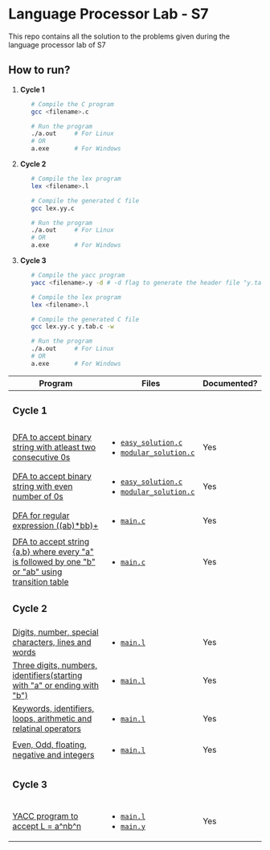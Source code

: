 # Language Processor Lab - S7

This repo contains all the solution to the problems given during the language processor lab of S7

## How to run?

1. **Cycle 1**

   ```sh
      # Compile the C program
      gcc <filename>.c

      # Run the program
      ./a.out     # For Linux
      # OR
      a.exe       # For Windows
   ```

2. **Cycle 2**

   ```sh
      # Compile the lex program
      lex <filename>.l

      # Compile the generated C file
      gcc lex.yy.c

      # Run the program
      ./a.out     # For Linux
      # OR
      a.exe       # For Windows
   ```

3. **Cycle 3**

   ```sh
      # Compile the yacc program
      yacc <filename>.y -d # -d flag to generate the header file "y.tab.h"

      # Compile the lex program
      lex <filename>.l

      # Compile the generated C file
      gcc lex.yy.c y.tab.c -w

      # Run the program
      ./a.out     # For Linux
      # OR
      a.exe       # For Windows
   ```

| Program                                                                                                                  | Files                                                                                                                                                             | Documented? |
| ------------------------------------------------------------------------------------------------------------------------ | ----------------------------------------------------------------------------------------------------------------------------------------------------------------- | ----------- |
| <h3>**Cycle 1**</h3>                                                                                                     |
| [DFA to accept binary string with atleast two consecutive 0s](./cycle_1/consecutive_zeros/)                              | <ul><li>[`easy_solution.c`](./cycle_1/consecutive_zeros/easy_solution.c)</li><li>[`modular_solution.c`](./cycle_1/consecutive_zeros/modular_solution.c)</li></ul> | Yes         |
| [DFA to accept binary string with even number of 0s](./cycle_1/even_zeros/)                                              | <ul><li>[`easy_solution.c`](./cycle_1/even_zeros/easy_solution.c)</li><li>[`modular_solution.c`](./cycle_1/even_zeros/modular_solution.c)</li></ul>               | Yes         |
| [DFA for regular expression ((ab)\*bb)+](./cycle_1/regex_ab/)                                                            | <ul><li>[`main.c`](./cycle_1/regex_ab/main.c)</li></ul>                                                                                                           | Yes         |
| [DFA to accept string {a,b} where every "a" is followed by one "b" or "ab" using transition table](./cycle_1/ab_or_aab/) | <ul><li>[`main.c`](./cycle_1/ab_or_aab/main.c)</li></ul>                                                                                                          | Yes         |
| <h3>**Cycle 2**</h3>                                                                                                     |
| [Digits, number, special characters, lines and words](./cycle_2/experiment_1/)                                           | <ul><li>[`main.l`](./cycle_2/experiment_1/main.l)</li></ul>                                                                                                       | Yes         |
| [Three digits, numbers, identifiers(starting with "a" or ending with "b")](./cycle_2/experiment_2/)                      | <ul><li>[`main.l`](./cycle_2/experiment_2/main.l)</li></ul>                                                                                                       | Yes         |
| [Keywords, identifiers, loops, arithmetic and relatinal operators](./cycle_2/experiment_3/)                              | <ul><li>[`main.l`](./cycle_2/experiment_3/main.l)</li></ul>                                                                                                       | Yes         |
| [Even, Odd, floating, negative and integers](./cycle_2/experiment_4/)                                                    | <ul><li>[`main.l`](./cycle_2/experiment_4/main.l)</li></ul>                                                                                                       | Yes         |
| <h3>**Cycle 3**</h3>                                                                                                     |
| [YACC program to accept L = a^nb^n](./cycle_3/experiment_1/)                                                             | <ul><li>[`main.l`](./cycle_3/experiment_1/main.l)</li><li>[`main.y`](./cycle_3/experiment_1/main.y)</li></ul>                                                     | Yes         |
